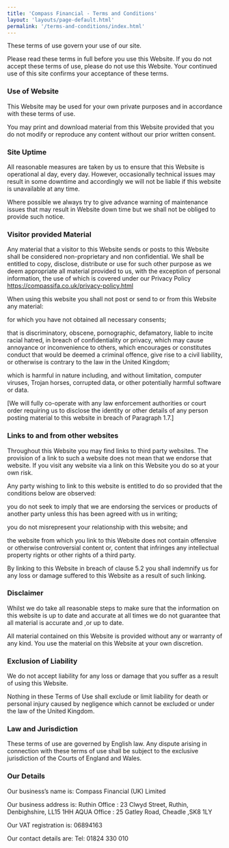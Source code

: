 ```yaml
---
title: 'Compass Financial - Terms and Conditions'
layout: 'layouts/page-default.html'
permalink: '/terms-and-conditions/index.html'
---
```


These terms of use govern your use of our site.

Please read these terms in full before you use this Website. If you do not accept these terms of use, please do not use this Website. Your continued use of this site confirms your acceptance of these terms.

### Use of Website
This Website may be used for your own private purposes and in accordance with these terms of use.

You may print and download material from this Website provided that you do not modify or reproduce any content without our prior written consent.

### Site Uptime

All reasonable measures are taken by us to ensure that this Website is operational al day, every day. However, occasionally technical issues may result in some downtime and accordingly we will not be liable if this website is unavailable at any time.

Where possible we always try to give advance warning of maintenance issues that may result in Website down time but we shall not be obliged to provide such notice.

### Visitor provided Material

Any material that a visitor to this Website sends or posts to this Website shall be considered non-proprietary and non confidential. We shall be entitled to copy, disclose, distribute or use for such other purpose as we deem appropriate all material provided to us, with the exception of personal information, the use of which is covered under our Privacy Policy https://compassifa.co.uk/privacy-policy.html

When using this website you shall not post or send to or from this Website any material:

for which you have not obtained all necessary consents;

that is discriminatory, obscene, pornographic, defamatory, liable to incite racial hatred, in breach of confidentiality or privacy, which may cause annoyance or inconvenience to others, which encourages or constitutes conduct that would be deemed a criminal offence, give rise to a civil liability, or otherwise is contrary to the law in the United Kingdom;

which is harmful in nature including, and without limitation, computer viruses, Trojan horses, corrupted data, or other potentially harmful software or data.

[We will fully co-operate with any law enforcement authorities or court order requiring us to disclose the identity or other details of any person posting material to this website in breach of Paragraph 1.7.]

### Links to and from other websites

Throughout this Website you may find links to third party websites. The provision of a link to such a website does not mean that we endorse that website. If you visit any website via a link on this Website you do so at your own risk.

Any party wishing to link to this website is entitled to do so provided that the conditions below are observed:

you do not seek to imply that we are endorsing the services or products of another party unless this has been agreed with us in writing;

you do not misrepresent your relationship with this website; and

the website from which you link to this Website does not contain offensive or otherwise controversial content or, content that infringes any intellectual property rights or other rights of a third party.

By linking to this Website in breach of clause 5.2 you shall indemnify us for any loss or damage suffered to this Website as a result of such linking.

### Disclaimer

Whilst we do take all reasonable steps to make sure that the information on this website is up to date and accurate at all times we do not guarantee that all material is accurate and ,or up to date.

All material contained on this Website is provided without any or warranty of any kind. You use the material on this Website at your own discretion.

### Exclusion of Liability

We do not accept liability for any loss or damage that you suffer as a result of using this Website.

Nothing in these Terms of Use shall exclude or limit liability for death or personal injury caused by negligence which cannot be excluded or under the law of the United Kingdom.

### Law and Jurisdiction

These terms of use are governed by English law. Any dispute arising in connection with these terms of use shall be subject to the exclusive jurisdiction of the Courts of England and Wales.

### Our Details

Our business’s name is: Compass Financial (UK) Limited

Our business address is:
Ruthin Office : 23 Clwyd Street, Ruthin, Denbighshire, LL15 1HH
AQUA Office : 25 Gatley Road, Cheadle ,SK8 1LY

Our VAT registration is: 06894163

Our contact details are: Tel: 01824 330 010
